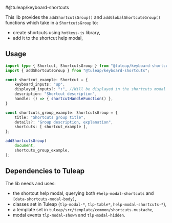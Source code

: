 #@tuleap/keyboard-shortcuts

This lib provides the `addShortcutsGroup()` and `addGlobalShortcutsGroup()` functions which take in a `ShortcutsGroup` to:
- create shortcuts using `hotkeys-js` library,
- add it to the shortcut help modal,

## Usage
```typescript
import type { Shortcut, ShortcutsGroup } from "@tuleap/keyboard-shortcuts";
import { addShortcutsGroup } from "@tuleap/keyboard-shortcuts";

const shortcut_example: Shortcut = {
    keyboard_inputs: "up",
    displayed_inputs?: "↑", //Will be displayed in the shortcuts modal instead of the real keyboard input.
    description: "Shortcut description",
    handle: () => { shortcutHandleFunction() },
}

const shortcuts_group_example: ShortcutsGroup = {
    title: "Shortcuts group title",
    details?: "Group description, explanation",
    shortcuts: [ shortcut_example ],
};

addShortcutsGroup(
    document,
    shortcuts_group_example,
);
```

## Dependencies to Tuleap
The lib needs and uses:
- the shortcut help modal, querying both `#help-modal-shortcuts` and `[data-shortcuts-modal-body]`,
- classes set in Tuleap (`tlp-modal-*`, `tlp-table*`, `help-modal-shortcuts-*`),
- a template set in `tuleap/src/template/common/shortcuts.mustache`,
- modal events `tlp-modal-shown` and `tlp-modal-hidden`.
